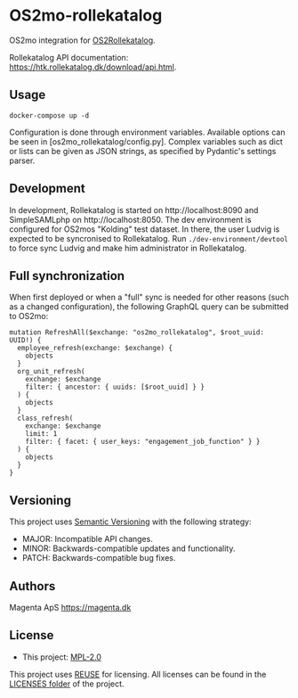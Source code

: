 <!--
SPDX-FileCopyrightText: Magenta ApS <https://magenta.dk>
SPDX-License-Identifier: MPL-2.0
-->

# OS2mo-rollekatalog

OS2mo integration for [OS2Rollekatalog](https://www.os2.eu/os2rollekatalog).

Rollekatalog API documentation: https://htk.rollekatalog.dk/download/api.html.


## Usage

```
docker-compose up -d
```

Configuration is done through environment variables. Available options can be
seen in [os2mo_rollekatalog/config.py]. Complex variables such as dict or lists
can be given as JSON strings, as specified by Pydantic's settings parser.


## Development

In development, Rollekatalog is started on http://localhost:8090 and
SimpleSAMLphp on http://localhost:8050. The dev environment is configured for
OS2mos "Kolding" test dataset. In there, the user Ludvig is expected to be
syncronised to Rollekatalog. Run `./dev-environment/devtool` to force sync
Ludvig and make him administrator in Rollekatalog.


## Full synchronization

When first deployed or when a "full" sync is needed for other reasons (such as
a changed configuration), the following GraphQL query can be submitted to
OS2mo:

```
mutation RefreshAll($exchange: "os2mo_rollekatalog", $root_uuid: UUID!) {
  employee_refresh(exchange: $exchange) {
    objects
  }
  org_unit_refresh(
    exchange: $exchange
    filter: { ancestor: { uuids: [$root_uuid] } }
  ) {
    objects
  }
  class_refresh(
    exchange: $exchange
    limit: 1
    filter: { facet: { user_keys: "engagement_job_function" } }
  ) {
    objects
  }
}
```


## Versioning

This project uses [Semantic Versioning](https://semver.org/) with the following
strategy:
- MAJOR: Incompatible API changes.
- MINOR: Backwards-compatible updates and functionality.
- PATCH: Backwards-compatible bug fixes.


## Authors

Magenta ApS <https://magenta.dk>


## License

- This project: [MPL-2.0](LICENSES/MPL-2.0.txt)

This project uses [REUSE](https://reuse.software) for licensing. All licenses can be found in the [LICENSES folder](LICENSES/) of the project.
